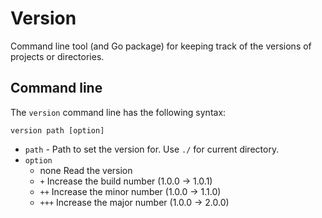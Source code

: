 # Version

Command line tool (and Go package) for keeping track of the versions of projects or directories.

## Command line

The `version` command line has the following syntax:

    version path [option]

  * `path` - Path to set the version for.  Use `./` for current directory.
  * `option`
    * none  Read the version
    * `+` Increase the build number (1.0.0 -> 1.0.1)
    * `++` Increase the minor number (1.0.0 -> 1.1.0)
    * `+++` Increase the major number (1.0.0 -> 2.0.0)

